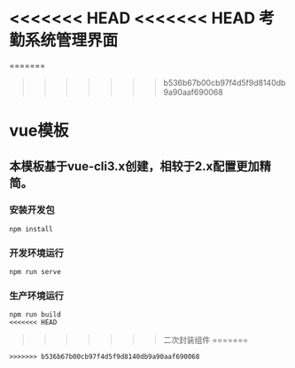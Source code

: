 <<<<<<< HEAD
<<<<<<< HEAD
考勤系统管理界面
=======
=======
>>>>>>> b536b67b00cb97f4d5f9d8140db9a90aaf690068
# vue模板

## 本模板基于vue-cli3.x创建，相较于2.x配置更加精简。

### 安装开发包
```
npm install
```

### 开发环境运行
```
npm run serve
```

### 生产环境运行
```
npm run build
<<<<<<< HEAD
```
>>>>>>> 二次封装组件
=======
```
>>>>>>> b536b67b00cb97f4d5f9d8140db9a90aaf690068

